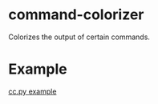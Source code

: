 # command-colorizer
Colorizes the output of certain commands.

# Example
[cc.py example](resources/cc_example.png?raw=true)
